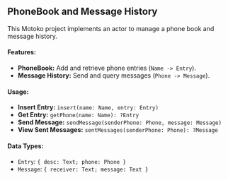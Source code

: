 ## **PhoneBook and Message History**

This Motoko project implements an actor to manage a phone book and message history.

#### Features:
- **PhoneBook:** Add and retrieve phone entries (`Name -> Entry`).
- **Message History:** Send and query messages (`Phone -> Message`).

#### Usage:
- **Insert Entry:** `insert(name: Name, entry: Entry)`
- **Get Entry:** `getPhone(name: Name): ?Entry`
- **Send Message:** `sendMessage(senderPhone: Phone, message: Message)`
- **View Sent Messages:** `sentMessages(senderPhone: Phone): ?Message`

#### Data Types:
- `Entry`: `{ desc: Text; phone: Phone }`
- `Message`: `{ receiver: Text; message: Text }`
